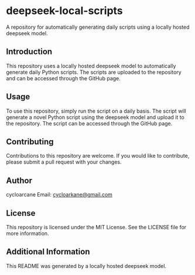 # deepseek-local-scripts
A repository for automatically generating daily scripts using a locally hosted deepseek model.
## Introduction
This repository uses a locally hosted deepseek model to automatically generate daily Python scripts. The scripts are uploaded to the repository and can be accessed through the GitHub page.
## Usage
To use this repository, simply run the script on a daily basis. The script will generate a novel Python script using the deepseek model and upload it to the repository. The script can be accessed through the GitHub page.
## Contributing
Contributions to this repository are welcome. If you would like to contribute, please submit a pull request with your changes.
## Author
cycloarcane
Email: cycloarkane@gmail.com
## License
This repository is licensed under the MIT License. See the LICENSE file for more information.
## Additional Information
This README was generated by a locally hosted deepseek model.
